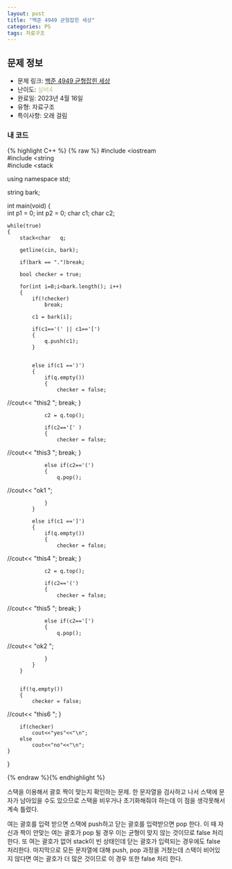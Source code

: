 ```yaml
---
layout: post
title: "백준 4949 균형잡힌 세상"
categories: PS
tags: 자료구조
---
```


## 문제 정보
- 문제 링크: [백준 4949 균형잡힌 세상](https://www.acmicpc.net/problem/4949)
- 난이도: <span style="color:#B5C78A">실버4</span>
- 완료일: 2023년 4월 16일
- 유형: 자료구조
- 특이사항: 오래 걸림

### 내 코드

{% highlight C++ %} {% raw %}
#include <iostream	
#include <string	
#include <stack	

using namespace std;

string bark;

int main(void)
{	
	int p1 = 0;
	int p2 = 0;
	char c1;
	char c2;
	
	while(true)
	{
		stack<char	 q;
		
		getline(cin, bark);
		
		if(bark == ".")break;
		
		bool checker = true;
		
		for(int i=0;i<bark.length(); i++)
		{
			if(!checker)
				break;
			
			c1 = bark[i];
			
			if(c1=='(' || c1=='[')
			{
				q.push(c1);	
			}
			
			
			else if(c1 ==')')
			{
				if(q.empty())
				{
					checker = false;
//cout<< "this2 ";
					break;
				}
				
				
				c2 = q.top();

				if(c2=='[' )
				{
					checker = false;
//cout<< "this3 ";
					break;
				}

				else if(c2=='(')
				{
					q.pop();
//cout<< "ok1 ";				
				
				}
			}		
			
			else if(c1 ==']')
			{
				if(q.empty())
				{
					checker = false;
//cout<< "this4 ";
					break;
				}
					
				
				c2 = q.top();

				if(c2=='(')
				{
					checker = false;
//cout<< "this5 ";
					break;
				}

				else if(c2=='[')
				{
					q.pop();
//cout<< "ok2 ";
				
				}
			}	
		}
		
		
		if(!q.empty())
		{
			checker = false;
//cout<< "this6 ";
		}
			
		
		if(checker)
			cout<<"yes"<<"\n";
		else
			cout<<"no"<<"\n";
	}
}

{% endraw %}{% endhighlight %}

스택을 이용해서 괄호 짝이 맞는지 확인하는 문제. 한 문자열을 검사하고 나서 스택에 문자가 남아있을 수도 있으므로 스택을 비우거나 초기화해줘야 하는데 이 점을 생각못해서 계속 틀렸다.

여는 괄호를 입력 받으면 스택에 push하고 닫는 괄호를 입력받으면 pop 한다. 이 때 자신과 짝이 안맞는 여는 괄호가 pop 될 경우 이는 균형이 맞지 않는 것이므로 false 처리한다. 또 여는 괄호가 없어 stack이 빈 상태인데 닫는 괄호가 입력되는 경우에도 false 처리한다. 마지막으로 모든 문자열에 대해 push, pop 과정을 거쳤는데 스택이 비어있지 않다면 여는 괄호가 더 많은 것이므로 이 경우 또한 false 처리 한다.
